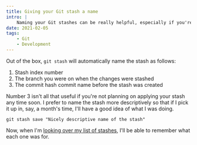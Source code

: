 ```yaml
---
title: Giving your Git stash a name
intro: |
    Naming your Git stashes can be really helpful, especially if you're stashing a lot or saving a stash to come back to another day.
date: 2021-02-05
tags:
    - Git
    - Development
---
```


Out of the box, `git stash` will automatically name the stash as follows:

1. Stash index number
2. The branch you were on when the changes were stashed
3. The commit hash commit name before the stash was created

Number 3 isn't all that useful if you're not planning on applying your stash any time soon. I prefer to name the stash more descriptively so that if I pick it up in, say, a month's time, I'll have a good idea of what I was doing.

```git
git stash save "Nicely descriptive name of the stash"
```

Now, when I'm [looking over my list of stashes](/blog/choosing-a-stash-from-the-list), I'll be able to remember what each one was for.
